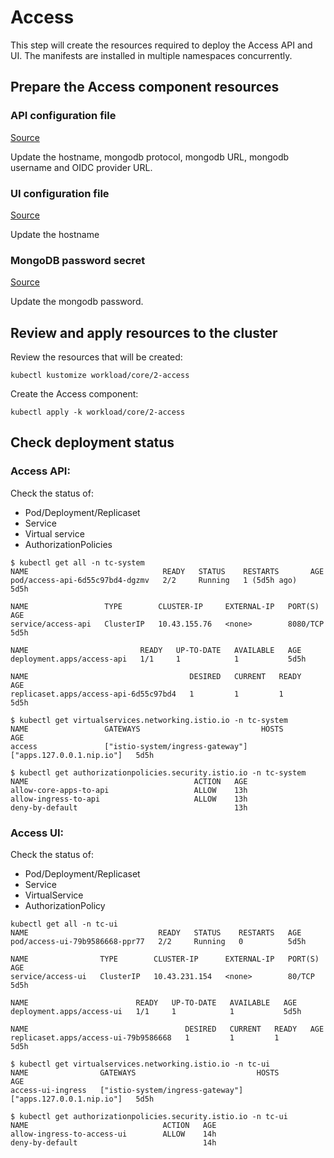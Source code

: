 # Access

This step will create the resources required to deploy the Access API and UI.
The manifests are installed in multiple namespaces concurrently.

## Prepare the Access component resources

### API configuration file

[Source](../../workload/core/2-access/api/patches/config/api.env)

Update the hostname, mongodb protocol, mongodb URL, mongodb username and OIDC provider URL.

### UI configuration file

[Source](../../workload/core/2-access/ui/patches/config/env-config.js)

Update the hostname

### MongoDB password secret

[Source](../../workload/core/2-access/kustomization.yaml)

Update the mongodb password.

## Review and apply resources to the cluster

Review the resources that will be created:

```
kubectl kustomize workload/core/2-access
```

Create the Access component:

```
kubectl apply -k workload/core/2-access
```

## Check deployment status

### Access API:

Check the status of:

* Pod/Deployment/Replicaset
* Service
* Virtual service
* AuthorizationPolicies

```
$ kubectl get all -n tc-system
NAME                              READY   STATUS    RESTARTS       AGE
pod/access-api-6d55c97bd4-dgzmv   2/2     Running   1 (5d5h ago)   5d5h

NAME                 TYPE        CLUSTER-IP     EXTERNAL-IP   PORT(S)    AGE
service/access-api   ClusterIP   10.43.155.76   <none>        8080/TCP   5d5h

NAME                         READY   UP-TO-DATE   AVAILABLE   AGE
deployment.apps/access-api   1/1     1            1           5d5h

NAME                                    DESIRED   CURRENT   READY   AGE
replicaset.apps/access-api-6d55c97bd4   1         1         1       5d5h

$ kubectl get virtualservices.networking.istio.io -n tc-system
NAME                 GATEWAYS                           HOSTS                       AGE
access               ["istio-system/ingress-gateway"]   ["apps.127.0.0.1.nip.io"]   5d5h

$ kubectl get authorizationpolicies.security.istio.io -n tc-system
NAME                                     ACTION   AGE
allow-core-apps-to-api                   ALLOW    13h
allow-ingress-to-api                     ALLOW    13h
deny-by-default                                   13h
```

### Access UI:

Check the status of:

* Pod/Deployment/Replicaset
* Service
* VirtualService
* AuthorizationPolicy

```
kubectl get all -n tc-ui
NAME                             READY   STATUS    RESTARTS   AGE
pod/access-ui-79b9586668-ppr77   2/2     Running   0          5d5h

NAME                TYPE        CLUSTER-IP      EXTERNAL-IP   PORT(S)   AGE
service/access-ui   ClusterIP   10.43.231.154   <none>        80/TCP    5d5h

NAME                        READY   UP-TO-DATE   AVAILABLE   AGE
deployment.apps/access-ui   1/1     1            1           5d5h

NAME                                   DESIRED   CURRENT   READY   AGE
replicaset.apps/access-ui-79b9586668   1         1         1       5d5h

$ kubectl get virtualservices.networking.istio.io -n tc-ui
NAME                GATEWAYS                           HOSTS                       AGE
access-ui-ingress   ["istio-system/ingress-gateway"]   ["apps.127.0.0.1.nip.io"]   5d5h

$ kubectl get authorizationpolicies.security.istio.io -n tc-ui
NAME                              ACTION   AGE
allow-ingress-to-access-ui        ALLOW    14h
deny-by-default                            14h
```
